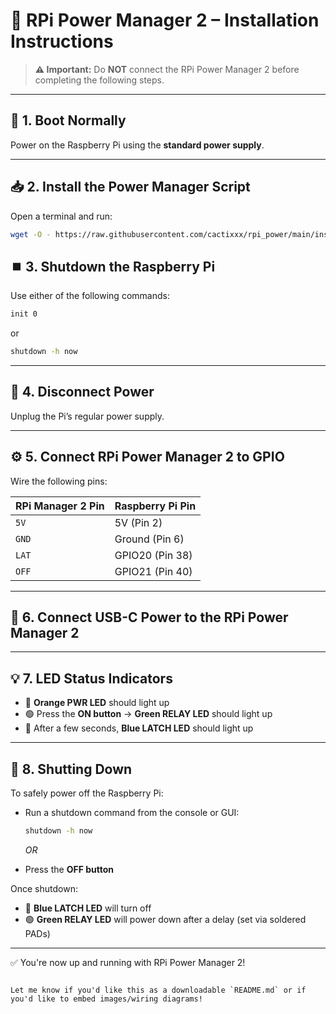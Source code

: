 # 🧰 RPi Power Manager 2 – Installation Instructions

> **⚠️ Important:** Do **NOT** connect the RPi Power Manager 2 before completing the following steps.

---

## 🔌 1. Boot Normally

Power on the Raspberry Pi using the **standard power supply**.

---

## 📥 2. Install the Power Manager Script

Open a terminal and run:

```bash
wget -O - https://raw.githubusercontent.com/cactixxx/rpi_power/main/install.sh | /usr/bin/bash
```

## ⏹️ 3. Shutdown the Raspberry Pi

Use either of the following commands:

```bash
init 0
```

or

```bash
shutdown -h now
```

---

## 🔌 4. Disconnect Power

Unplug the Pi’s regular power supply.

---

## ⚙️ 5. Connect RPi Power Manager 2 to GPIO

Wire the following pins:

| **RPi Manager 2 Pin** | **Raspberry Pi Pin** |
| --------------------- | -------------------- |
| `5V`                  | 5V (Pin 2)           |
| `GND`                 | Ground (Pin 6)       |
| `LAT`                 | GPIO20 (Pin 38)      |
| `OFF`                 | GPIO21 (Pin 40)      |

---

## 🔌 6. Connect USB-C Power to the RPi Power Manager 2

---

## 💡 7. LED Status Indicators

* 🔶 **Orange PWR LED** should light up
* 🟢 Press the **ON button** → **Green RELAY LED** should light up
* 🔵 After a few seconds, **Blue LATCH LED** should light up

---

## 📴 8. Shutting Down

To safely power off the Raspberry Pi:

* Run a shutdown command from the console or GUI:

  ```bash
  shutdown -h now
  ```

  *OR*
* Press the **OFF button**

Once shutdown:

* 🔵 **Blue LATCH LED** will turn off
* 🟢 **Green RELAY LED** will power down after a delay (set via soldered PADs)

---

✅ You're now up and running with RPi Power Manager 2!

```

Let me know if you'd like this as a downloadable `README.md` or if you'd like to embed images/wiring diagrams!
```
